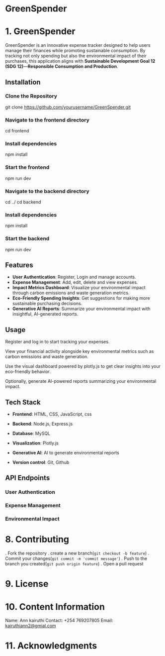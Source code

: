 # GreenSpender

# 1. GreenSpender
GreenSpender is an innovative expense tracker designed to help users manage their finances while promoting sustainable consumption. 
By tracking not only spending but also the environmental impact of their purchases, this application aligns with **Sustainable Development Goal 12 (SDG 12)**—**Responsible Consumption and Production**.

## Installation

### Clone the Repository
git clone https://github.com/yourusername/GreenSpender.git

### Navigate to the frontend directory
cd frontend

### Install dependencies
npm install

### Start the frontend
npm run dev

### Navigate to the backend directory
cd ../
cd backend

### Install dependencies
npm install

### Start the backend 
npm run dev

## Features
- **User Authentication**: Register, Login and manage accounts.
- **Expense Management**: Add, edit, delete and view expenses.
- **Impact Metrics Dashboard**: Visualize your environmental impact through carbon emissions and waste generation metrics.
- **Eco-Friendly Spending Insights**: Get suggestions for making more sustainable purchasing decisions.
- **Generative AI Reports**: Summarize your environmental impact with insightful, AI-generated reports.


## Usage 

Register and log in to start tracking your expenses.

View your financial activity alongside key environmental metrics such as carbon emissions and waste generation.

Use the visual dashboard powered by plotly.js to get clear insights into your eco-friendly behavior.

Optionally, generate AI-powered reports summarizing your environmental impact.


## Tech Stack
- **Frontend**: HTML, CSS, JavaScript, css

- **Backend**: Node.js, Express.js

- **Database**: MySQL

- **Visualization**: Plotly.js

- **Generative AI**: AI to generate environmental reports

- **Version control**: Git, Github

## API Endpoints

### User Authentication

### Expense Management

### Environmental Impact

# 8. Contributing 
. Fork the repository
. create a new branch(`git checkout -b feature`)
. Commit your changes(`git commit -m 'commit message'`)
. Push to the branch you created(`git push origin feature`)
. Open a pull request

# 9. License

# 10. Content Information
Name: Ann kairuthi
Contact: +254 769207805
Email: kairuthiann2@gmial.com

# 11. Acknowledgments
